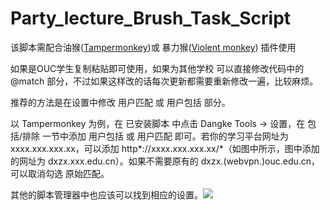 # Party_lecture_Brush_Task_Script
该脚本需配合油猴([Tampermonkey](https://chrome.google.com/webstore/detail/tampermonkey/dhdgffkkebhmkfjojejmpbldmpobfkfo?hl=zh-CN))或 暴力猴([Violent monkey](https://chrome.google.com/webstore/detail/violentmonkey/jinjaccalgkegednnccohejagnlnfdag?hl=zh-CN)) 插件使用

如果是OUC学生复制粘贴即可使用，如果为其他学校
可以直接修改代码中的 @match 部分，不过如果这样改的话每次更新都需要重新修改一遍，比较麻烦。

推荐的方法是在设置中修改 用户匹配 或 用户包括 部分。

以 Tampermonkey 为例，在 已安装脚本 中点击 Dangke Tools -> 设置，在 包括/排除 一节中添加 用户包括 或 用户匹配 即可。若你的学习平台网址为 xxxx.xxx.xxx.xx，可以添加 http*://xxxx.xxx.xxx.xx/*（如图中所示，图中添加的网址为 dxzx.xxx.edu.cn）。如果不需要原有的 dxzx.(webvpn.)ouc.edu.cn，可以取消勾选 原始匹配。

其他的脚本管理器中也应该可以找到相应的设置。![](https://greasyfork.org/rails/active_storage/representations/eyJfcmFpbHMiOnsibWVzc2FnZSI6IkJBaHBHdz09IiwiZXhwIjpudWxsLCJwdXIiOiJibG9iX2lkIn19--a2870c9e9b8b1d41112d487e31658f5fe9fb5b79/eyJfcmFpbHMiOnsibWVzc2FnZSI6IkJBaDdCam9VY21WemFYcGxYM1J2WDJ4cGJXbDBXd2RwQWNocEFjZz0iLCJleHAiOm51bGwsInB1ciI6InZhcmlhdGlvbiJ9fQ==--1a5b26c2d16a60cf381d61dcd5b41cdffac6d9dc/screenshot.png?locale=zh-CN)
